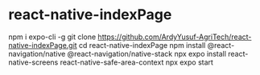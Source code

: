 # react-native-indexPage


npm i expo-cli -g
git clone https://github.com/ArdyYusuf-AgriTech/react-native-indexPage.git
cd react-native-indexPage
npm install @react-navigation/native @react-navigation/native-stack
npx expo install react-native-screens react-native-safe-area-context
npx expo start
